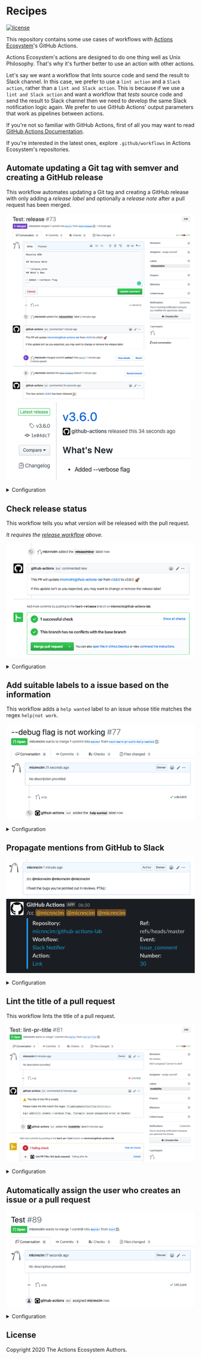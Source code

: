 # Recipes

[![license][license-badge]][license]

This repository contains some use cases of workflows with [Actions Ecosystem](https://github.com/actions-ecosystem)'s GitHub Actions.

Actions Ecosystem's actions are designed to do one thing well as Unix Philosophy.
That's why it's further better to use an action with other actions.

Let's say we want a workflow that lints source code and send the result to Slack channel.
In this case, we prefer to use a `lint action` and a `Slack action`, rather than a `lint and Slack action`.
This is because if we use a `lint and Slack action` and want a workflow that *tests* source code and send the result to Slack channel then we need to develop the same Slack notification logic again.
We prefer to use GitHub Actions' output parameters that work as pipelines between actions.

If you're not so familiar with GitHub Actions, first of all you may want to read [GitHub Actions Documentation](https://help.github.com/en/actions).

If you're interested in the latest ones, explore `.github/workflows` in Actions Ecosystem's repositories.

## Automate updating a Git tag with semver and creating a GitHub release

This workflow automates updating a Git tag and creating a GitHub release with only adding a *release label* and optionally a *release note* after a pull request has been merged.

![screenshot](./docs/assets/screenshot-release-pull-request.png)
![screenshot](./docs/assets/screenshot-release-release.png)

<details>
<summary>Configuration</summary>

1. [actions-ecosystem/action-get-merged-pull-request](https://github.com/actions-ecosystem/action-get-merged-pull-request) gets a pull request merged with the base branch.
2. [actions-ecosystem/action-release-label](https://github.com/actions-ecosystem/action-release-label) gets a semver update level from a *release label*.
3. [actions-ecosystem/action-get-latest-tag](https://github.com/actions-ecosystem/action-get-latest-tag) fetches the latest Git tag in the repository.
4. [actions-ecosystem/action-bump-semver](https://github.com/actions-ecosystem/action-bump-semver) bumps up the Git tag previously fetched based on the semver update level at the step *1*.
5. *[Optional]* [actions-ecosystem/action-regex-match](https://github.com/actions-ecosystem/action-regex-match) extracts a *release note* from the pull request body.
6. [actions-ecosystem/action-push-tag](https://github.com/actions-ecosystem/action-push-tag) pushes the bumped Git tag with the pull request reference as a message.
7. [actions/create-release](https://github.com/actions/create-release) creates a GitHub release with the Git tag and the *release note* when the semver update level is *major* or *minor*.
8. *[Optional]* [actions-ecosystem/action-create-comment](https://github.com/actions-ecosystem/action-create-comment) creates a comment that reports the new GitHub release.

For further details, see each action document.

```yaml
name: Create Release

on:
  push:
    branches:
      - master

jobs:
  release:
    runs-on: ubuntu-latest
    steps:
      - uses: actions/checkout@v2

      - uses: actions-ecosystem/action-get-merged-pull-request@v1
        id: get-merged-pull-request
        with:
          github_token: ${{ secrets.GITHUB_TOKEN }}

      - uses: actions-ecosystem/action-release-label@v1
        id: release-label
        if: ${{ steps.get-merged-pull-request.outputs.title != null }}
        with:
          github_token: ${{ secrets.GITHUB_TOKEN }}
          labels: ${{ steps.get-merged-pull-request.outputs.labels }}

      - uses: actions-ecosystem/action-get-latest-tag@v1
        id: get-latest-tag
        if: ${{ steps.release-label.outputs.level != null }}
        with:
          semver_only: true

      - uses: actions-ecosystem/action-bump-semver@v1
        id: bump-semver
        if: ${{ steps.release-label.outputs.level != null }}
        with:
          current_version: ${{ steps.get-latest-tag.outputs.tag }}
          level: ${{ steps.release-label.outputs.level }}

      - uses: actions-ecosystem/action-regex-match@v2
        id: regex-match
        if: ${{ steps.bump-semver.outputs.new_version != null }}
        with:
          text: ${{ steps.get-merged-pull-request.outputs.body }}
          regex: '```release_note([\s\S]*)```'

      - uses: actions-ecosystem/action-push-tag@v1
        if: ${{ steps.bump-semver.outputs.new_version != null }}
        with:
          tag: ${{ steps.bump-semver.outputs.new_version }}
          message: "${{ steps.bump-semver.outputs.new_version }}: PR #${{ steps.get-merged-pull-request.outputs.number }} ${{ steps.get-merged-pull-request.outputs.title }}"

      - uses: actions/create-release@v1
        if: ${{ steps.release-label.outputs.level == 'major' || steps.release-label.outputs.level == 'minor' }}
        env:
          GITHUB_TOKEN: ${{ secrets.GITHUB_TOKEN }}
        with:
          tag_name: ${{ steps.bump-semver.outputs.new_version }}
          release_name: ${{ steps.bump-semver.outputs.new_version }}
          body: ${{ steps.regex-match.outputs.group1 }}

      - uses: actions-ecosystem/action-create-comment@v1
        if: ${{ steps.bump-semver.outputs.new_version != null }}
        with:
          github_token: ${{ secrets.GITHUB_TOKEN }}
          number: ${{ steps.get-merged-pull-request.outputs.number }}
          body: |
            The new version [${{ steps.bump-semver.outputs.new_version }}](https://github.com/${{ github.repository }}/releases/tag/${{ steps.bump-semver.outputs.new_version }}) has been released :tada:
```

</details>

## Check release status

This workflow tells you what version will be released with the pull request.

*It requires the [release workflow](#automate-updating-a-git-tag-with-semver-and-creating-a-github-release) above.*

![screenshot](./docs/assets/screenshot-check-release-comment.png)

<details>
<summary>Configuration</summary>

```yaml
name: Check Release

on:
  pull_request:
    types:
      - labeled

jobs:
  release:
    runs-on: ubuntu-latest
    steps:
      - uses: actions/checkout@v2

      - uses: actions-ecosystem/action-release-label@v1
        id: release-label
        if: ${{ startsWith(github.event.label.name, 'release/') }}

      - uses: actions-ecosystem/action-get-latest-tag@v1
        id: get-latest-tag
        if: ${{ steps.release-label.outputs.level != null }}
        with:
          semver_only: true

      - uses: actions-ecosystem/action-bump-semver@v1
        id: bump-semver
        if: ${{ steps.release-label.outputs.level != null }}
        with:
          current_version: ${{ steps.get-latest-tag.outputs.tag }}
          level: ${{ steps.release-label.outputs.level }}

      - uses: actions-ecosystem/action-create-comment@v1
        if: ${{ steps.bump-semver.outputs.new_version != null }}
        with:
          github_token: ${{ secrets.GITHUB_TOKEN }}
          body: |
            This PR will update [${{ github.repository }}](https://github.com/${{ github.repository }}) from [${{ steps.get-latest-tag.outputs.tag }}](https://github.com/${{ github.repository }}/releases/tag/${{ steps.get-latest-tag.outputs.tag }}) to ${{ steps.bump-semver.outputs.new_version }} :rocket:

            If this update isn't as you expected, you may want to change or remove the *release label*.
```

</details>

## Add suitable labels to a issue based on the information

This workflow adds a `help wanted` label to an issue whose title matches the regex `help|not work`.

![screenshot](./docs/assets/screenshot-add-label-based-on-issue.png)

<details>
<summary>Configuration</summary>

```yaml
name: Mark Issue with Help Wanted

on:
  issues:
    types:
      - opened
      - edited
      - reopened

jobs:
  release:
    runs-on: ubuntu-latest
    steps:
      - uses: actions/checkout@v2

      - uses: actions-ecosystem/action-regex-match@v2
        id: regex-match
        with:
          text: ${{ github.event.issue.title }}
          regex: "help|not work"
          flags: 'gi'

      - uses: actions-ecosystem/action-add-labels@v1
        if: ${{ steps.regex-match.outputs.match != '' }}
        with:
          github_token: ${{ secrets.GITHUB_TOKEN }}
          labels: 'help wanted'
```

</details>

## Propagate mentions from GitHub to Slack

![screenshot](./docs/assets/screenshot-propagate-mention-github.png)
![screenshot](./docs/assets/screenshot-propagate-mention-slack.png)

<details>
<summary>Configuration</summary>

```yaml
name: Propagate Mentions

on:
  issue_comment:
    types:
      - created

jobs:
  notify:
    runs-on: ubuntu-latest
    steps:
      - uses: actions-ecosystem/action-regex-match@v2
        id: regex-match
        with:
          regex: '^\/cc(( +@[-\w]+)+)\s*$'
          text: ${{ github.event.comment.body }}
          flags: 'gm'

      - uses: actions-ecosystem/action-slack-notifier@v1
        if: ${{ steps.regex-match.outputs.match != '' }}
        with:
          slack_token: ${{ secrets.SLACK_TOKEN }}
          message: |
            ${{ steps.regex-match.outputs.match }}
          channel: develop
          color: blue # optional
          verbose: true # optional
```

</details>

## Lint the title of a pull request

This workflow lints the title of a pull request.

![screenshot](./docs/assets/screenshot-lint-pull-request-title.png)

<details>
<summary>Configuration</summary>

```yaml
name: Lint Pull Request Title

on:
  pull_request:
    types:
      - opened
      - edited
      - reopened

jobs:
  lint:
    runs-on: ubuntu-latest
    steps:
      - uses: actions/checkout@v2

      - uses: actions-ecosystem/action-regex-match@v2
        id: regex-match
        with:
          text: ${{ github.event.pull_request.title }}
          regex: '(?:add|update|fix)\([a-z]+\):\s.+'

      - uses: actions-ecosystem/action-create-comment@v1
        if: ${{ steps.regex-match.outputs.match == '' }}
        with:
          github_token: ${{ secrets.GITHUB_TOKEN }}
          body: |
            :warning: The title of this PR is invalid.

            Please make the title match the regex `(?:add|update|fix)\([a-z]+\):\s.+`.

            e.g.) `add(cli): enable --verbose flag`, `fix(api): avoid unexpected error in handler`

      - uses: actions-ecosystem/action-add-labels@v1
        if: ${{ steps.regex-match.outputs.match == '' }}
        with:
          github_token: ${{ secrets.GITHUB_TOKEN }}
          labels: 'invalid/title'

      - run: exit 1
        if: ${{ steps.regex-match.outputs.match == '' }}
```

</details>

## Automatically assign the user who creates an issue or a pull request

![screenshot](./docs/assets/screenshot-assign-automatically.png)

<details>
<summary>Configuration</summary>

```yaml
name: Auto Assign

on:
  pull_request:
    types:
      - opened
      - reopened

jobs:
  add_labels:
    runs-on: ubuntu-latest
    steps:
      - uses: actions-ecosystem/action-add-assignees@v1
        with:
          github_token: ${{ secrets.github_token }}
          assignees: ${{ github.actor }}
```

</details>

## License

Copyright 2020 The Actions Ecosystem Authors.

<!-- badge links -->

[license]: LICENSE
[license-badge]: https://img.shields.io/github/license/actions-ecosystem/action-add-labels?style=for-the-badge
